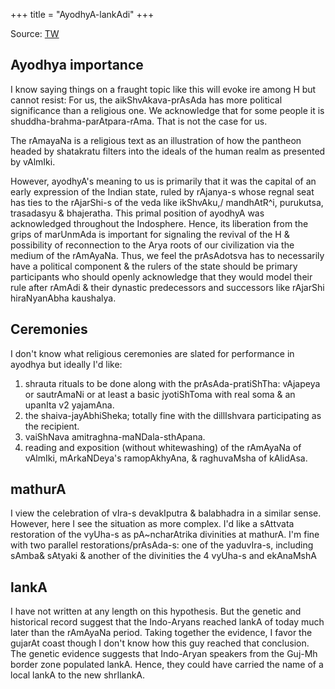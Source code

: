 +++
title = "AyodhyA-lankAdi"
+++

Source: [TW](https://twitter.com/blog_supplement/status/1743124565281096051)

## Ayodhya importance
I know saying things on a fraught topic like this will evoke ire among H but cannot resist: For us, the aikShvAkava-prAsAda has more political significance than a religious one. We acknowledge that for some people it is shuddha-brahma-parAtpara-rAma. That is not the case for us.

The rAmayaNa is a religious text as an illustration of how the pantheon headed by shatakratu filters into the ideals of the human realm as presented by vAlmIki.

However, ayodhyA's meaning to us is primarily that it was the capital of an early expression of the Indian state, ruled by rAjanya-s whose regnal seat has ties to the rAjarShi-s of the veda like ikShvAku,/ mandhAtR^i, purukutsa, trasadasyu & bhajeratha. This primal position of ayodhyA was acknowledged throughout the Indosphere. Hence, its liberation from the grips of marUnmAda is important for signaling the revival of the H & possibility of reconnection to the Arya roots of our civilization via the medium of the rAmAyaNa. Thus, we feel the prAsAdotsva has to necessarily have a political component & the rulers of the state should be primary participants who should openly acknowledge that they would model their rule after rAmAdi & their dynastic predecessors and successors like rAjarShi hiraNyanAbha kaushalya.

## Ceremonies
I don't know what religious ceremonies are slated for performance in ayodhya but ideally I'd like: 

1.  shrauta rituals to be done along with the prAsAda-pratiShTha:  vAjapeya or sautrAmaNi or at least a basic jyotiShToma with real soma & an upanIta v2 yajamAna.
2. the shaiva-jayAbhiSheka; totally fine with the dillIshvara participating as the recipient. 
3. vaiShNava amitraghna-maNDala-sthApana. 
4. reading and exposition (without whitewashing) of the rAmAyaNa of vAlmIki, mArkaNDeya's ramopAkhyAna, & raghuvaMsha of kAlidAsa.


## mathurA
I view the celebration of vIra-s devakIputra & balabhadra in a similar sense. However, here I see the situation as more complex. I'd like a sAttvata restoration of the vyUha-s as pA~ncharAtrika divinities at mathurA. 
I'm fine with two parallel restorations/prAsAda-s: one of the yaduvIra-s, including sAmba& sAtyaki & another of the divinities the 4 vyUha-s and ekAnaMshA

## lankA
I have not written at any length on this hypothesis. But the genetic and historical record suggest that the Indo-Aryans reached lankA  of today much later than the rAmAyaNa period. Taking together the evidence, I favor the gujarAt coast though I don't know how this guy reached that conclusion. The genetic evidence suggests that Indo-Aryan speakers from the Guj-Mh border zone populated lankA. Hence, they could have carried the name of a local lankA to the new shrIlankA.
